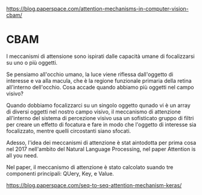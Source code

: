 https://blog.paperspace.com/attention-mechanisms-in-computer-vision-cbam/

# CBAM

I meccanismi di attensione sono ispirati dalle capacità umane di focalizzarsi su uno o più oggetti.

Se pensiamo all'occhio umano, la luce viene riflessa dall'oggetto di interesse e va alla macula, che è la regione funzionale primaria della retina all'interno dell'occhio. Cosa accade quando abbiamo più oggetti nel campo visivo?

Quando dobbiamo focalizzarci su un singolo oggetto qunado vi è un array di diversi oggetti nel nostro campo visivo, il meccanismo di attenzione all'interno del sistema di percezione visivo usa un sofisticato gruppo di filtri per creare un effetto di focatura e fare in modo che l'oggetto di interesse sia focalizzato, mentre quelli circostanti siano sfocati.

Adesso, l'idea dei meccanismi di attenzione è stat aintodotta per prima cosa nel 2017 nell'ambito del Natural Language Processing, nel paper Attention is all you need.

Nel paper, il meccanismo di attenzione è stato calcolato suando tre componenti principali: QUery, Key, e Value.



https://blog.paperspace.com/seq-to-seq-attention-mechanism-keras/